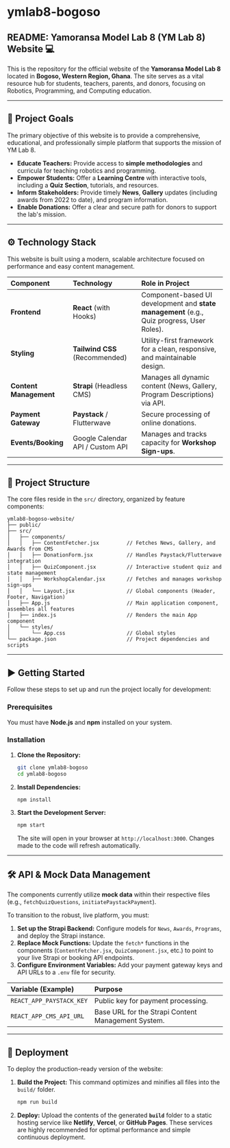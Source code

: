 # ymlab8-bogoso

## README: Yamoransa Model Lab 8 (YM Lab 8) Website 💻

This is the repository for the official website of the **Yamoransa Model Lab 8** located in **Bogoso, Western Region, Ghana**. The site serves as a vital resource hub for students, teachers, parents, and donors, focusing on Robotics, Programming, and Computing education.

-----

## 🚀 Project Goals

The primary objective of this website is to provide a comprehensive, educational, and professionally simple platform that supports the mission of YM Lab 8.

  * **Educate Teachers:** Provide access to **simple methodologies** and curricula for teaching robotics and programming.
  * **Empower Students:** Offer a **Learning Centre** with interactive tools, including a **Quiz Section**, tutorials, and resources.
  * **Inform Stakeholders:** Provide timely **News**, **Gallery** updates (including awards from 2022 to date), and program information.
  * **Enable Donations:** Offer a clear and secure path for donors to support the lab's mission.

-----

## ⚙️ Technology Stack

This website is built using a modern, scalable architecture focused on performance and easy content management.

| Component | Technology | Role in Project |
| :--- | :--- | :--- |
| **Frontend** | **React** (with Hooks) | Component-based UI development and **state management** (e.g., Quiz progress, User Roles). |
| **Styling** | **Tailwind CSS** (Recommended) | Utility-first framework for a clean, responsive, and maintainable design. |
| **Content Management** | **Strapi** (Headless CMS) | Manages all dynamic content (News, Gallery, Program Descriptions) via API. |
| **Payment Gateway** | **Paystack** / Flutterwave | Secure processing of online donations. |
| **Events/Booking** | Google Calendar API / Custom API | Manages and tracks capacity for **Workshop Sign-ups**. |

-----

## 📁 Project Structure

The core files reside in the `src/` directory, organized by feature components:

```
ymlab8-bogoso-website/
├── public/
├── src/
│   ├── components/
│   │   ├── ContentFetcher.jsx         // Fetches News, Gallery, and Awards from CMS
│   │   ├── DonationForm.jsx           // Handles Paystack/Flutterwave integration
│   │   ├── QuizComponent.jsx          // Interactive student quiz and state management
│   │   ├── WorkshopCalendar.jsx       // Fetches and manages workshop sign-ups
│   │   └── Layout.jsx                 // Global components (Header, Footer, Navigation)
│   ├── App.js                         // Main application component, assembles all features
│   ├── index.js                       // Renders the main App component
│   └── styles/
│       └── App.css                    // Global styles
└── package.json                       // Project dependencies and scripts
```

-----

## ▶️ Getting Started

Follow these steps to set up and run the project locally for development:

### Prerequisites

You must have **Node.js** and **npm** installed on your system.

### Installation

1.  **Clone the Repository:**
    ```bash
    git clone ymlab8-bogoso
    cd ymlab8-bogoso
    ```
2.  **Install Dependencies:**
    ```bash
    npm install
    ```
3.  **Start the Development Server:**
    ```bash
    npm start
    ```
    The site will open in your browser at `http://localhost:3000`. Changes made to the code will refresh automatically.

-----

## 🛠️ API & Mock Data Management

The components currently utilize **mock data** within their respective files (e.g., `fetchQuizQuestions`, `initiatePaystackPayment`).

To transition to the robust, live platform, you must:

1.  **Set up the Strapi Backend:** Configure models for `News`, `Awards`, `Programs`, and deploy the Strapi instance.
2.  **Replace Mock Functions:** Update the `fetch*` functions in the components (`ContentFetcher.jsx`, `QuizComponent.jsx`, etc.) to point to your live Strapi or booking API endpoints.
3.  **Configure Environment Variables:** Add your payment gateway keys and API URLs to a `.env` file for security.

| Variable (Example) | Purpose |
| :--- | :--- |
| `REACT_APP_PAYSTACK_KEY` | Public key for payment processing. |
| `REACT_APP_CMS_API_URL` | Base URL for the Strapi Content Management System. |

-----

## 🚀 Deployment

To deploy the production-ready version of the website:

1.  **Build the Project:** This command optimizes and minifies all files into the `build/` folder.
    ```bash
    npm run build
    ```
2.  **Deploy:** Upload the contents of the generated **`build`** folder to a static hosting service like **Netlify**, **Vercel**, or **GitHub Pages**. These services are highly recommended for optimal performance and simple continuous deployment.

